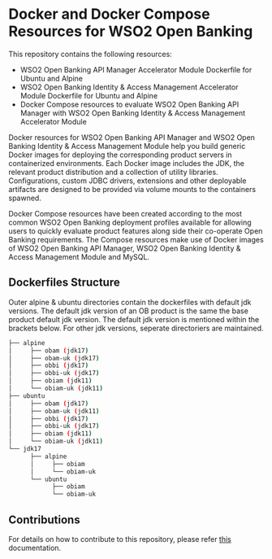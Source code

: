 # Docker and Docker Compose Resources for WSO2 Open Banking

This repository contains the following resources:

- WSO2 Open Banking API Manager Accelerator Module Dockerfile for Ubuntu and Alpine
- WSO2 Open Banking Identity & Access Management Accelerator Module Dockerfile for Ubuntu and Alpine
- Docker Compose resources to evaluate WSO2 Open Banking API Manager with WSO2 Open Banking Identity & Access Management Accelerator Module

Docker resources for WSO2 Open Banking API Manager and WSO2 Open Banking Identity & Access Management Module help you build generic Docker images for deploying the corresponding product servers in containerized environments. Each Docker image includes the JDK, the relevant product distribution and a collection of utility libraries. Configurations, custom JDBC
drivers, extensions and other deployable artifacts are designed to be provided via volume mounts to the containers spawned.

Docker Compose resources have been created according to the most common WSO2 Open Banking deployment profiles available for allowing users to quickly evaluate product features along side their co-operate Open Banking requirements. The Compose resources make use of Docker images of WSO2 Open Banking API Manager, WSO2 Open Banking Identity & Access Management Module and MySQL.

## Dockerfiles Structure

  Outer alpine & ubuntu directories contain the dockerfiles with default jdk versions. The default jdk version of an OB product is the same the base product default jdk version. The default jdk version is mentioned within the brackets below. For other jdk versions, seperate directoriers are maintained.

```bash
├── alpine
│     ├── obam (jdk17)
│     ├── obam-uk (jdk17)
│     ├── obbi (jdk17)
│     ├── obbi-uk (jdk17)
│     ├── obiam (jdk11)
│     └── obiam-uk (jdk11)
├── ubuntu
│     ├── obam (jdk17)
│     ├── obam-uk (jdk11)
│     ├── obbi (jdk17)
│     ├── obbi-uk (jdk17)
│     ├── obiam (jdk11)
│     └── obiam-uk (jdk11)
└── jdk17
      ├── alpine
      │     ├── obiam
      │     └── obiam-uk
      └── ubuntu
            ├── obiam
            └── obiam-uk
```

## Contributions

For details on how to contribute to this repository, please refer [this](CONTRIBUTING.md) documentation.
